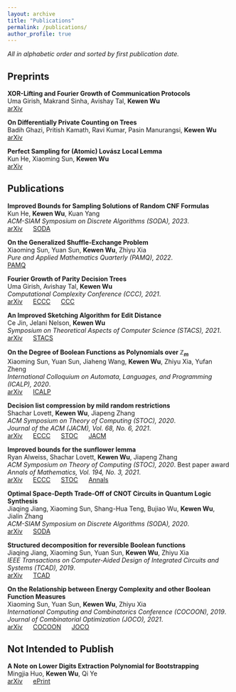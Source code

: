 ```yaml
---
layout: archive
title: "Publications"
permalink: /publications/
author_profile: true
---
```

*All in alphabetic order and sorted by first publication date.*

## Preprints

<b>XOR-Lifting and Fourier Growth of Communication Protocols</b><br>
Uma Girish, Makrand Sinha, Avishay Tal, <b>Kewen Wu</b><br>
[arXiv]()

<b>On Differentially Private Counting on Trees</b><br>
Badih Ghazi, Pritish Kamath, Ravi Kumar, Pasin Manurangsi, <b>Kewen Wu</b><br>
[arXiv]()

<b>Perfect Sampling for (Atomic) Lovász Local Lemma</b><br>
Kun He, Xiaoming Sun, <b>Kewen Wu</b><br>
[arXiv](http://arxiv.org/abs/2107.03932)

## Publications

<b>Improved Bounds for Sampling Solutions of Random CNF Formulas</b><br>
Kun He, <b>Kewen Wu</b>, Kuan Yang<br>
<i>ACM-SIAM Symposium on Discrete Algorithms (SODA), 2023</i>.<br>
[arXiv](https://arxiv.org/abs/2207.11892) &nbsp;&nbsp;&nbsp;&nbsp; [SODA]()

<b>On the Generalized Shuffle-Exchange Problem</b><br>
Xiaoming Sun, Yuan Sun, <b>Kewen Wu</b>, Zhiyu Xia<br>
<i>Pure and Applied Mathematics Quarterly (PAMQ), 2022</i>.<br>
[PAMQ](https://intlpress.com/site/pub/pages/journals/items/pamq/_home/acceptedpapers/index.php)

<b>Fourier Growth of Parity Decision Trees</b><br>
Uma Girish, Avishay Tal, <b>Kewen Wu</b><br>
<i>Computational Complexity Conference (CCC), 2021</i>.<br>
[arXiv](https://arxiv.org/abs/2103.11604) &nbsp;&nbsp;&nbsp;&nbsp; [ECCC](https://eccc.weizmann.ac.il/report/2021/046/) &nbsp;&nbsp;&nbsp;&nbsp; [CCC](https://drops.dagstuhl.de/opus/volltexte/2021/14313/)

<b>An Improved Sketching Algorithm for Edit Distance</b><br>
Ce Jin, Jelani Nelson, <b>Kewen Wu</b><br>
<i>Symposium on Theoretical Aspects of Computer Science (STACS), 2021</i>.<br>
[arXiv](https://arxiv.org/abs/2010.13170) &nbsp;&nbsp;&nbsp;&nbsp; [STACS](https://drops.dagstuhl.de/opus/volltexte/2021/13690/) 

<b>On the Degree of Boolean Functions as Polynomials over $\mathbb Z_m$</b><br>
Xiaoming Sun, Yuan Sun, Jiaheng Wang, <b>Kewen Wu</b>, Zhiyu Xia, Yufan Zheng<br>
<i>International Colloquium on Automata, Languages, and Programming (ICALP), 2020</i>.<br>
[arXiv](https://arxiv.org/abs/1910.12458) &nbsp;&nbsp;&nbsp;&nbsp; [ICALP](https://drops.dagstuhl.de/opus/volltexte/2020/12507/)

<b>Decision list compression by mild random restrictions</b><br>
Shachar Lovett, <b>Kewen Wu</b>, Jiapeng Zhang<br>
<i>ACM Symposium on Theory of Computing (STOC), 2020</i>.<br>
<i>Journal of the ACM (JACM), Vol. 68, No. 6, 2021</i>.<br>
[arXiv](https://arxiv.org/abs/1909.10658) &nbsp;&nbsp;&nbsp;&nbsp; [ECCC](https://eccc.weizmann.ac.il/report/2019/137/) &nbsp;&nbsp;&nbsp;&nbsp; [STOC](https://dl.acm.org/doi/10.1145/3357713.3384241) &nbsp;&nbsp;&nbsp;&nbsp; [JACM](https://dl.acm.org/doi/10.1145/3485007)

<b>Improved bounds for the sunflower lemma</b><br>
Ryan Alweiss, Shachar Lovett, <b>Kewen Wu</b>, Jiapeng Zhang<br>
<i>ACM Symposium on Theory of Computing (STOC), 2020</i>. Best paper award<br>
<i>Annals of Mathematics, Vol. 194, No. 3, 2021</i>.<br>
[arXiv](https://arxiv.org/abs/1908.08483) &nbsp;&nbsp;&nbsp;&nbsp; [ECCC](https://eccc.weizmann.ac.il/report/2019/110/)  &nbsp;&nbsp;&nbsp;&nbsp; [STOC](https://dl.acm.org/doi/10.1145/3357713.3384234) &nbsp;&nbsp;&nbsp;&nbsp; [Annals](https://annals.math.princeton.edu/2021/194-3/p05)

<b>Optimal Space-Depth Trade-Off of CNOT Circuits in Quantum Logic Synthesis</b><br>
Jiaqing Jiang, Xiaoming Sun, Shang-Hua Teng, Bujiao Wu, <b>Kewen Wu</b>, Jialin Zhang<br>
<i>ACM-SIAM Symposium on Discrete Algorithms (SODA), 2020</i>.<br>
[arXiv](https://arxiv.org/abs/1907.05087) &nbsp;&nbsp;&nbsp;&nbsp; [SODA](https://epubs.siam.org/doi/abs/10.1137/1.9781611975994.13)

<b>Structured decomposition for reversible Boolean functions</b><br>
Jiaqing Jiang, Xiaoming Sun, Yuan Sun, <b>Kewen Wu</b>, Zhiyu Xia<br>
<i>IEEE Transactions on Computer-Aided Design of Integrated Circuits and Systems (TCAD), 2019</i>.<br>
[arXiv](https://arxiv.org/abs/1810.04279) &nbsp;&nbsp;&nbsp;&nbsp; [TCAD](https://ieeexplore.ieee.org/document/8764360)

<b>On the Relationship between Energy Complexity and other Boolean Function Measures</b><br>
Xiaoming Sun, Yuan Sun, <b>Kewen Wu</b>, Zhiyu Xia<br>
<i>International Computing and Combinatorics Conference (COCOON), 2019</i>.<br>
<i>Journal of Combinatorial Optimization (JOCO), 2021</i>.<br>
[arXiv](https://arxiv.org/abs/1810.03811) &nbsp;&nbsp;&nbsp;&nbsp; [COCOON](https://link.springer.com/chapter/10.1007%2F978-3-030-26176-4_43) &nbsp;&nbsp;&nbsp;&nbsp; [JOCO](https://link.springer.com/article/10.1007/s10878-020-00689-8)

## Not Intended to Publish

<b>A Note on Lower Digits Extraction Polynomial for Bootstrapping</b><br>
Mingjia Huo, <b>Kewen Wu</b>, Qi Ye<br>
[arXiv](https://arxiv.org/abs/1906.02867) &nbsp;&nbsp;&nbsp;&nbsp; [ePrint](https://eprint.iacr.org/2019/677)
